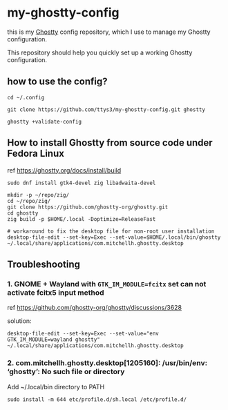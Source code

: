 # my-ghostty-config

this is my [Ghostty](https://github.com/ghostty-org/ghostty.git) config repository, which I use to manage my Ghostty configuration.

This repository should help you quickly set up a working Ghostty configuration.

## how to use the config?

```
cd ~/.config

git clone https://github.com/ttys3/my-ghostty-config.git ghostty

ghostty +validate-config
```

## How to install Ghostty from source code under Fedora Linux

ref https://ghostty.org/docs/install/build

```shell
sudo dnf install gtk4-devel zig libadwaita-devel
```

```shell
mkdir -p ~/repo/zig/
cd ~/repo/zig/
git clone https://github.com/ghostty-org/ghostty.git
cd ghostty
zig build -p $HOME/.local -Doptimize=ReleaseFast

# workaround to fix the desktop file for non-root user installation
desktop-file-edit --set-key=Exec --set-value=$HOME/.local/bin/ghostty ~/.local/share/applications/com.mitchellh.ghostty.desktop
```

## Troubleshooting

### 1. GNOME + Wayland with `GTK_IM_MODULE=fcitx` set can not activate fcitx5 input method

ref https://github.com/ghostty-org/ghostty/discussions/3628

solution:

```shell
desktop-file-edit --set-key=Exec --set-value="env GTK_IM_MODULE=wayland ghostty" ~/.local/share/applications/com.mitchellh.ghostty.desktop
```

### 2. com.mitchellh.ghostty.desktop[1205160]: /usr/bin/env: ‘ghostty’: No such file or directory

Add ~/.local/bin directory to PATH

```shell
sudo install -m 644 etc/profile.d/sh.local /etc/profile.d/
```